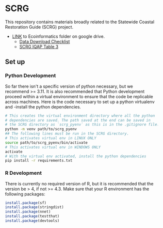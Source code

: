 # SCRG
This repository contains materials broadly related to the Statewide Coastal Restoration Guide (SCRG) project.

* [LINK](https://drive.google.com/drive/folders/1dxKXUQkoeD7i3vd2cvBl1YHHgM1Fhbe7) to Ecoinformatics folder on google drive. 
  * [Data Download Checklist](https://docs.google.com/spreadsheets/d/1Wl3nfnRXcvrp4kp9PQSOQI2tOGlfD9ojrsxOuezafHk/edit#gid=0)
  * [SCRG IQAP Table 3](https://docs.google.com/spreadsheets/d/1jZmUNlY68Eb_SUPPAjriNE0UJUHFtkh_xXRLeNGBI_g/edit#gid=0)

## Set up
### Python Development
So far there isn't a specific version of python necessary, but we recommend >=
3.11. It is also recommended that Python development proceed within a virtual environment to ensure that the code be replicable across machines. Here is the code necessary to set up a python virtualenv and
-install the python dependencies.

```bash
# This creates the virtual environment directory where all the python
# dependencies are saved. The path saved at the end can be saved in
# the SCRG directory as `scrg_pyenv` as this is in the .gitignore file.
python -m venv path/to/scrg_pyenv
## The following lines must be run in the SCRG directory.
# This activates virtual env in LINUX ONLY
source path/to/scrg_pyenv/bin/activate
# This activates virtual env in WINDOWS ONLY
activate
# With the virtual env activated, install the python dependencies
pip install -r requirements.txt
```
### R Development
There is currently no required version of R, but it is recommended that 
the version be > 4, if not >= 4.3. Make sure that your R environment has the following packages:

```r
install.package(sf)
install.package(stringdist)
install.package(nnet)
install.package(testthat)
install.package(devtools)
```

